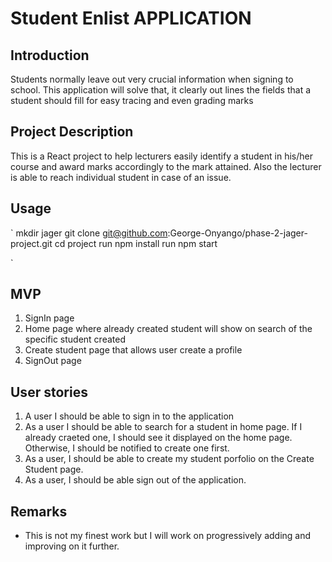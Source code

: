 # Student Enlist APPLICATION

## Introduction
 Students normally leave out very crucial information when signing to school. This application will solve that, it clearly out lines the fields that a student should fill for easy tracing and even grading marks

## Project Description
This is a React project to help lecturers easily identify a student in his/her course and award marks accordingly to the mark attained. Also the lecturer is able to reach individual student in case of an issue.

## Usage
`
mkdir jager
git clone git@github.com:George-Onyango/phase-2-jager-project.git
cd project
run npm install
run npm start

`

## MVP
1. SignIn page
2. Home page where already created student will show on search of the specific student created
3. Create student page that allows user create a profile
4. SignOut page

## User stories
1. A user I should be able to sign in to the application
2. As a user I should be able to search for a student in home page. If I already craeted one, I should see it displayed on the home page. Otherwise, I should be notified to create one first.
3. As a user, I should be able to create my student porfolio on the Create Student page.
4. As a user, I should be able sign out of the application.

## Remarks 
- This is not my finest work but I will work on progressively adding and improving on it further.